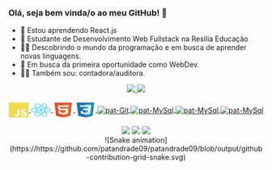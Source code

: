 ### Olá, seja bem vinda/o ao meu GitHub! 👋


- 🌱 Estou aprendendo React.js
- 💛 Estudante de Desenvolvimento Web Fullstack na Resilia Educação
- 👩‍💻 Descobrindo o mundo da programação e em busca de aprender novas linguagens.
- 👶 Em busca da primeira oportunidade como WebDev.
- 👩‍🎓 Também sou: contadora/auditora. 

<div align="center">
  <a href="https://github.com/patandrade09">
  <img height="180em" src="https://github-readme-stats.vercel.app/api?username=patandrade09&show_icons=true&theme=dark&include_all_commits=true&count_private=true"/>
  <img height="180em" src="https://github-readme-stats.vercel.app/api/top-langs/?username=patandrade09&layout=compact&langs_count=7&theme=dark"/>
</div>


<div align="center"><br>
  <img align="center" alt="pat-Js" height="30" width="40" src="https://raw.githubusercontent.com/devicons/devicon/master/icons/javascript/javascript-plain.svg">
  <img align="center" alt="pat-React" height="30" width="40" src="https://raw.githubusercontent.com/devicons/devicon/master/icons/react/react-original.svg">
  <img align="center" alt="pat-HTML" height="30" width="40" src="https://raw.githubusercontent.com/devicons/devicon/master/icons/html5/html5-original.svg">
  <img align="center" alt="pat-CSS" height="30" width="40" src="https://raw.githubusercontent.com/devicons/devicon/master/icons/css3/css3-original.svg">
  <img align="center" alt="pat-Git" height="30" width="40" src="https://cdn.jsdelivr.net/gh/devicons/devicon/icons/git/git-original.svg">
  <img align="center" alt="pat-MySql" height="30" width="40" src="https://cdn.jsdelivr.net/gh/devicons/devicon/icons/mysql/mysql-original.svg">
  <img align="center" alt="pat-MySql" height="30" width="40" src="https://cdn.jsdelivr.net/gh/devicons/devicon/icons/nodejs/nodejs-original.svg">
  <img align="center" alt="pat-MySql" height="30" width="40" src="https://cdn.jsdelivr.net/gh/devicons/devicon/icons/mongodb/mongodb-original.svg">
  
  <div align="center"><br>
  <a href="https://instagram.com/pats.andrade" target="_blank"><img src="https://img.shields.io/badge/-Instagram-%23E4405F?style=for-the-badge&logo=instagram&logoColor=white" target="_blank"></a>
  <a href = "mailto:patricia.andrade094@gmail.com"><img src="https://img.shields.io/badge/-Gmail-%23333?style=for-the-badge&logo=gmail&logoColor=white" target="_blank"></a>
  <a href="https://www.linkedin.com/in/patr%C3%ADcia-andrade-09/" target="_blank"><img src="https://img.shields.io/badge/-LinkedIn-%230077B5?style=for-the-badge&logo=linkedin&logoColor=white" target="_blank"></a> 
</div>
  <div>
    ![Snake animation](https://https://github.com/patandrade09/patandrade09/blob/output/github-contribution-grid-snake.svg)
  </div>
  
